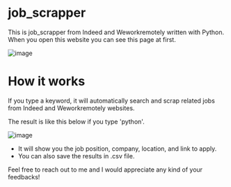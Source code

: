 # job_scrapper
This is job_scrapper from Indeed and Weworkremotely written with Python.
When you open this website you can see this page at first. 

<img alt="image" src="https://github.com/och9854/job_scrapper/assets/78291267/c9c9c70b-4c36-4a93-b170-b019b3df8e7e">

# How it works
If you type a keyword, it will automatically search and scrap related jobs from Indeed and Weworkremotely websites.

The result is like this below if you type 'python'.

<img alt="image" src="https://github.com/och9854/job_scrapper/assets/78291267/8647f2bd-90d5-4f1c-80be-d81a36eb9350">

- It will show you the job position, company, location, and link to apply.
- You can also save the results in .csv file.

Feel free to reach out to me and I would appreciate any kind of your feedbacks!




